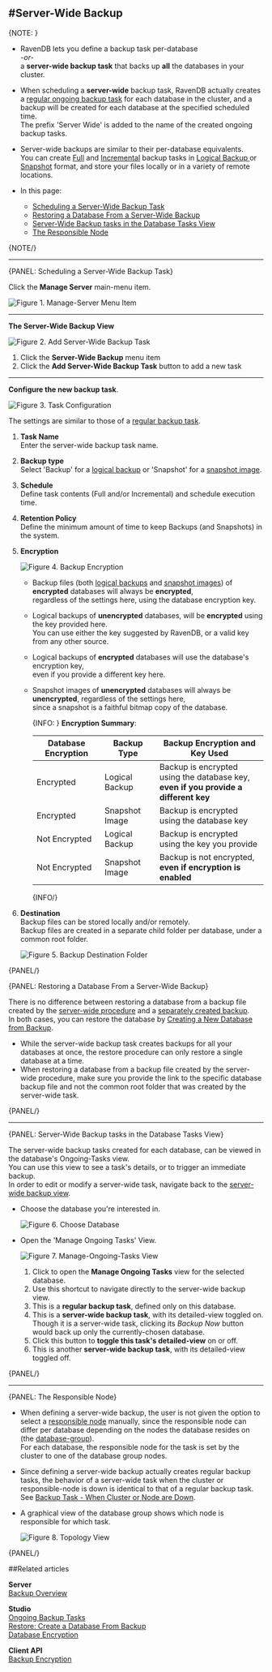 ﻿#Server-Wide Backup
---

{NOTE: }

* RavenDB lets you define a backup task per-database  
_-or-_  
  a **server-wide backup task** that backs up **all** the databases in your cluster.

* When scheduling a **server-wide** backup task, RavenDB actually creates a 
  [regular ongoing backup task](../../studio/database/tasks/ongoing-tasks/backup-task) 
  for each database in the cluster, and a backup will be created for each database at the specified scheduled time.  
  The prefix 'Server Wide' is added to the name of the created ongoing backup tasks.  
  
* Server-wide backups are similar to their per-database equivalents.  
  You can create [Full](../../client-api/operations/maintenance/backup/backup#full-backup) 
  and [Incremental](../../client-api/operations/maintenance/backup/backup#incremental-backup) backup tasks 
  in [Logical Backup ](../../client-api/operations/maintenance/backup/backup#logical-backup) or 
  [Snapshot](../../client-api/operations/maintenance/backup/backup#snapshot) format, and store your 
  files locally or in a variety of remote locations.  

* In this page:  
  * [Scheduling a Server-Wide Backup Task](../../studio/server/server-wide-backup#scheduling-a-server-wide-backup-task)  
  * [Restoring a Database From a Server-Wide Backup](../../studio/server/server-wide-backup#restoring-a-database-from-a-server-wide-backup)  
  * [Server-Wide Backup tasks in the Database Tasks View](../../studio/server/server-wide-backup#server-wide-backup-tasks-in-the-database-tasks-view)  
  * [The Responsible Node](../../studio/server/server-wide-backup#the-responsible-node)  

{NOTE/}

---

{PANEL: Scheduling a Server-Wide Backup Task}

Click the **Manage Server** main-menu item.  

![Figure 1. Manage-Server Menu Item](images/server-wide-backup_01-manage-server.png "Figure 1. Manage-Server Menu Item")

---

**The Server-Wide Backup View**  

![Figure 2. Add Server-Wide Backup Task](images/server-wide-backup_02-new-task.png "Figure 2. Add Server-Wide Backup Task")

1. Click the **Server-Wide Backup** menu item  
2. Click the **Add Server-Wide Backup Task** button to add a new task  

---

**Configure the new backup task**.  

![Figure 3. Task Configuration](images/server-wide-backup_03-task-configuration.png "Figure 3. Task Configuration")

The settings are similar to those of a [regular backup task](../../studio/database/tasks/ongoing-tasks/backup-task#backup-task).  

1. **Task Name**  
   Enter the server-wide backup task name.  
  
2. **Backup type**  
   Select 'Backup' for a [logical backup](../../client-api/operations/maintenance/backup/backup#logical-backup) 
   or 'Snapshot' for a [snapshot image](../../client-api/operations/maintenance/backup/backup#snapshot).  
  
3. **Schedule**  
   Define task contents (Full and/or Incremental) and schedule execution time.  
 
4. **Retention Policy**  
   Define the minimum amount of time to keep Backups (and Snapshots) in the system.  
  
5. **Encryption**  

   ![Figure 4. Backup Encryption](images/server-wide-backup_04-encryption.png "Figure 4. Backup Encryption")

   * Backup files (both [logical backups](../../client-api/operations/maintenance/backup/backup#logical-backup) 
     and [snapshot images](../../client-api/operations/maintenance/backup/backup#snapshot)) 
     of **encrypted** databases will always be **encrypted**,  
     regardless of the settings here, using the database encryption key.  
   * Logical backups of **unencrypted** databases, will be **encrypted** using the key provided here.  
     You can use either the key suggested by RavenDB, or a valid key from any other source.  
   * Logical backups of **encrypted** databases will use the database's encryption key,  
     even if you provide a different key here.  
   * Snapshot images of **unencrypted** databases will always be **unencrypted**, regardless of the settings here,  
     since a snapshot is a faithful bitmap copy of the database.  

     {INFO: }
      **Encryption Summary**:  
      
      Database Encryption | Backup Type |  Backup Encryption and Key Used  
      ---- | ---- | ----
      Encrypted | Logical Backup | Backup is encrypted using the database key, <br> **even if you provide a different key**  
      Encrypted | Snapshot Image | Backup is encrypted using the database key  
      Not Encrypted | Logical Backup | Backup is encrypted using the key you provide  
      Not Encrypted | Snapshot Image | Backup is not encrypted, <br> **even if encryption is enabled**  
      {INFO/}

6. **Destination**  
   Backup files can be stored locally and/or remotely.  
   Backup files are created in a separate child folder per database, under a common root folder.  

   ![Figure 5. Backup Destination Folder](images/server-wide-backup_05-destination-local.png "Figure 5. Backup Destination Folder")

{PANEL/}

{PANEL: Restoring a Database From a Server-Wide Backup}

There is no difference between restoring a database from a backup file created by the 
[server-wide procedure](../../studio/server/server-wide-backup#scheduling-a-server-wide-backup-task) 
and a [separately created backup](../../studio/database/tasks/ongoing-tasks/backup-task#backup-task).  
In both cases, you can restore the database by 
[Creating a New Database from Backup](../../studio/server/databases/create-new-database/from-backup#create-a-database-from-backup).  

* While the server-wide backup task creates backups for all your databases at once, 
  the restore procedure can only restore a single database at a time.  
* When restoring a database from a backup file created by the server-wide procedure, make sure you provide the 
  link to the specific database backup file and not the common root folder that was created by the server-wide task.

{PANEL/}

---

{PANEL: Server-Wide Backup tasks in the Database Tasks View}

The server-wide backup tasks created for each database, can be viewed in the database's Ongoing-Tasks view.  
You can use this view to see a task's details, or to trigger an immediate backup.  
In order to edit or modify a server-wide task, navigate back to the [server-wide backup view](#scheduling-a-server-wide-backup-task).  

* Choose the database you're interested in.  

  ![Figure 6. Choose Database](images/ongoing-tasks-view_00-choose-database.png "Figure 6. Choose Database")

* Open the 'Manage Ongoing Tasks' View.  

  ![Figure 7. Manage-Ongoing-Tasks View](images/ongoing-tasks-view_01.png "Figure 7. Manage-Ongoing-Tasks View")

   1. Click to open the **Manage Ongoing Tasks** view for the selected database.  
   2. Use this shortcut to navigate directly to the server-wide backup view.  
   3. This is a **regular backup task**, defined only on this database.  
   4. This is a **server-wide backup task**, with its detailed-view toggled on.  
      Though it is a server-wide task, clicking its *Backup Now* button would back up only the currently-chosen database.  
   5. Click this button to **toggle this task's detailed-view** on or off.  
   6. This is another **server-wide backup task**, with its detailed-view toggled off.  

{PANEL/}

---

{PANEL: The Responsible Node}

* When defining a server-wide backup, the user is not given the option to select a 
  [responsible node](../../studio/server/server-wide-backup#the-responsible-node) manually, 
  since the responsible node can differ per database depending on the nodes the database resides on 
  (the [database-group](../../studio/database/settings/manage-database-group#database-group)).  
  For each database, the responsible node for the task is set by the cluster to one of the database group nodes.

* Since defining a server-wide backup actually creates regular backup tasks, 
  the behavior of a server-wide task when the cluster or responsible-node is down is identical to that of a regular backup task.  
  See [Backup Task - When Cluster or Node are Down](../../studio/database/tasks/ongoing-tasks/backup-task#backup-task---when-cluster-or-node-are-down).  

* A graphical view of the database group shows which node is responsible for which task.  
  
  ![Figure 8. Topology View](images/ongoing-tasks-view_02-topology-view.png "Figure 8. Topology View")

{PANEL/}

##Related articles  

**Server**  
[Backup Overview](../../server/ongoing-tasks/backup-overview)  

**Studio**  
[Ongoing Backup Tasks](../../studio/database/tasks/ongoing-tasks/backup-task)  
[Restore: Create a Database From Backup](../../studio/server/databases/create-new-database/from-backup#create-a-database-from-backup)  
[Database Encryption](../../studio/server/databases/create-new-database/encrypted#create-a-database-encrypted)  

**Client API**  
[Backup Encryption](../../client-api/operations/maintenance/backup/encrypted-backup#backup-encryption)  
